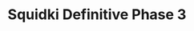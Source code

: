 ---
slug: squidki-definitive-phase-3
title: Squidki Definitive Phase 3
description: "Squidki Definitive Phase 3 is an exciting online game. Play for free directly in your browser!"
icon: /images/new_mods/Sprunki Definitive Phase 3.png
url: https://wowtbc.net/sprunkin/definitive-phase3/index.html
previewImage: /images/new_mods/Sprunki Definitive Phase 3.png
type: new mods

# SEO配置
seo:
  title: "Squidki Definitive Phase 3 - Play Free Online Game | Fun Browser Games"
  description: "Squidki Definitive Phase 3 - Play this fun online game for free in your browser. No download required!"
  ogImage: "/images/new_mods/Sprunki Definitive Phase 3.png"
  keywords: "squidki-definitive-phase-3, online game, browser game, free game, new mods game, play online"

videoUrls:
  - https://www.youtube.com/embed/example1
  - https://www.youtube.com/embed/example2

whyPlay:
  title: "Why Play Squidki Definitive Phase 3?"
  items:
    - "Immersive Gameplay: Squidki Definitive Phase 3 offers an engaging and immersive gaming experience that will keep you entertained for hours"
    - "Challenging Levels: Test your skills with increasingly difficult challenges and obstacles"
    - "Beautiful Graphics: Enjoy stunning visuals and smooth animations that bring the game world to life"
    - "Regular Updates: New content and features are added regularly to keep the game fresh and exciting"
    - "Free to Play: Experience all the fun without spending a penny"
    - "Community Features: Connect with other players, share strategies, and compete for high scores"
    - "Cross-Platform: Play on any device with a web browser, no downloads required"

features:
  title: "Key Features of Squidki Definitive Phase 3"
  image: "/images/new_mods/Sprunki Definitive Phase 3.png"
  items:
    - "Intuitive Controls: Easy to learn controls make Squidki Definitive Phase 3 accessible for players of all skill levels"
    - "Multiple Game Modes: Enjoy various gameplay options that provide different challenges and experiences"
    - "Character Customization: Personalize your gaming experience with unique characters and items"
    - "Achievement System: Complete special tasks to earn rewards and recognition"
    - "Leaderboards: Compete with players worldwide and see who can achieve the highest scores"

characteristics:
  title: "Game Characteristics"
  image: "/images/new_mods/Sprunki Definitive Phase 3.png"
  items:
    - "Genre: New mods game with elements of strategy and skill"
    - "Difficulty: Suitable for both casual gamers and those seeking a challenge"
    - "Play Time: Quick sessions or extended gameplay, depending on your preference"
    - "Art Style: Vibrant and engaging visuals that enhance the gaming experience"
    - "Sound Design: Immersive audio that complements the gameplay perfectly"

info: "Squidki Definitive Phase 3 is an exciting online game that offers players a unique and engaging gaming experience. With its intuitive controls, stunning visuals, and challenging gameplay, Squidki Definitive Phase 3 provides hours of entertainment for players of all ages and skill levels. Whether you're looking for a quick gaming session during a break or an extended play session, Squidki Definitive Phase 3 delivers an immersive experience that will keep you coming back for more. The game features multiple levels of increasing difficulty, ensuring that players are constantly challenged as they progress. With regular updates adding new content and features, Squidki Definitive Phase 3 remains fresh and exciting, providing endless entertainment options for its growing community of players."

howToPlayIntro: "Welcome to Squidki Definitive Phase 3! This guide will walk you through the basics and help you master the game. Whether you're a beginner or looking to improve your skills, these tips and instructions will enhance your gaming experience."

howToPlaySteps:
  - title: "Getting Started"
    description: "Begin your Squidki Definitive Phase 3 adventure by familiarizing yourself with the controls. Use your keyboard or mouse to navigate through the game interface. The tutorial will guide you through the basic mechanics and help you understand the objectives."
  - title: "Understanding the Objectives"
    description: "In Squidki Definitive Phase 3, your main goal is to progress through levels by completing specific objectives. Each level presents unique challenges that require different strategies and approaches."
  - title: "Mastering the Controls"
    description: "Practice using the controls to improve your precision and reaction time. Squidki Definitive Phase 3 requires quick reflexes and strategic thinking to overcome obstacles and defeat opponents."
  - title: "Utilizing Power-ups"
    description: "Collect power-ups throughout the game to enhance your abilities and overcome difficult challenges. Each power-up offers unique advantages that can be crucial for success."
  - title: "Developing Strategies"
    description: "As you progress in Squidki Definitive Phase 3, develop effective strategies for different scenarios. Analyze patterns, anticipate challenges, and adapt your approach to maximize your performance."

faq:
  title: "Frequently Asked Questions about Squidki Definitive Phase 3"
  items:
    - question: "Is Squidki Definitive Phase 3 free to play?"
      answer: "Yes, Squidki Definitive Phase 3 is completely free to play directly in your web browser. No downloads or purchases are required to enjoy the full game experience."
    - question: "Can I play Squidki Definitive Phase 3 on mobile devices?"
      answer: "Yes, Squidki Definitive Phase 3 is optimized for both desktop and mobile play. You can enjoy the game on any device with a web browser and internet connection."
    - question: "Are there any in-game purchases?"
      answer: "While Squidki Definitive Phase 3 is free to play, there may be optional in-game purchases available for cosmetic items or additional features that don't affect core gameplay."
    - question: "How often is Squidki Definitive Phase 3 updated?"
      answer: "The developers regularly update Squidki Definitive Phase 3 with new content, features, and improvements based on player feedback and game performance."
    - question: "Can I play Squidki Definitive Phase 3 offline?"
      answer: "Currently, Squidki Definitive Phase 3 requires an internet connection to play as it's a browser-based online game."
    - question: "Is Squidki Definitive Phase 3 suitable for children?"
      answer: "Yes, Squidki Definitive Phase 3 is designed to be family-friendly and suitable for players of all ages."
    - question: "How do I report bugs or issues?"
      answer: "If you encounter any problems while playing Squidki Definitive Phase 3, you can report them through the game's support page or contact the developers directly through their website."
    - question: "Still Have Questions?"
      answer: "If you have additional questions about Squidki Definitive Phase 3 that aren't covered in this FAQ, please visit our support center or contact our customer service team for assistance."
---